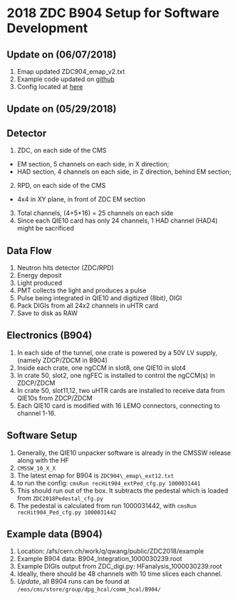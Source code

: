 # 2018 ZDC B904 Setup for Software Development
## Update on (06/07/2018)
1. Emap updated ZDC904_emap_v2.txt
2. Example code updated on [github](https://github.com/BetterWang/QWNtrkOfflineProducer/blob/ZDC2018/src/QWZDC2018Producer.cc)
3. Config located at [here](https://github.com/BetterWang/QWNtrkOfflineProducer/blob/ZDC2018/run2018/ZDC_digi.py)

## Update on (05/29/2018)
## Detector
1. ZDC, on each side of the CMS
  * EM section, 5 channels on each side, in X direction;
  * HAD section, 4 channels on each side, in Z direction, behind EM section;
2. RPD, on each side of the CMS
  * 4x4 in XY plane, in front of ZDC EM section
3. Total channels, (4+5+16) = 25 channels on each side
4. Since each QIE10 card has only 24 channels, 1 HAD channel (HAD4) might be sacrificed

## Data Flow
1. Neutron hits detector (ZDC/RPD)
2. Energy deposit
3. Light produced
4. PMT collects the light and produces a pulse
5. Pulse being integrated in QIE10 and digitized (8bit), DIGI
6. Pack DIGIs from all 24x2 channels in uHTR card
7. Save to disk as RAW

## Electronics (B904)
1. In each side of the tunnel, one crate is powered by a 50V LV supply, (namely ZDCP/ZDCM in B904)
2. Inside each crate, one ngCCM in slot8, one QIE10 in slot4
3. In crate 50, slot2, one ngFEC is installed to control the ngCCM(s) in ZDCP/ZDCM
4. In crate 50, slot11,12, two uHTR cards are installed to receive data from QIE10s from ZDCP/ZDCM
5. Each QIE10 card is modified with 16 LEMO connectors, connecting to channel 1-16.

## Software Setup
1. Generally, the QIE10 unpacker software is already in the CMSSW release along with the HF
2. `CMSSW_10_X_X`
3. The latest emap for B904 is `ZDC904\_emap\_ext12.txt`
4. to run the config: `cmsRun recHit904_extPed_cfg.py 1000031441`
5. This should run out of the box. It subtracts the pedestal which is loaded from `ZDC2018Pedestal_cfg.py`
6. The pedestal is calculated from run 1000031442, with `cmsRun recHit904_Ped_cfg.py 1000031442`

## Example data (B904)
1. Location: /afs/cern.ch/work/q/qwang/public/ZDC2018/example
2. Example B904 data: B904_Integration_1000030239.root
3. Example DIGIs output from ZDC\_digi.py: HFanalysis_1000030239.root
4. Ideally, there should be 48 channels with 10 time slices each channel.
5. *Update*, all B904 runs can be found at `/eos/cms/store/group/dpg_hcal/comm_hcal/B904/`



